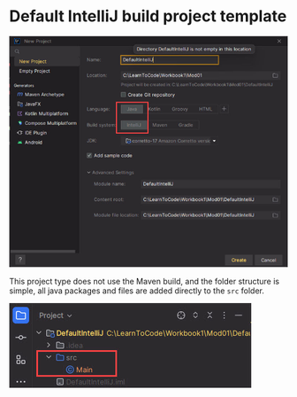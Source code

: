 # Default IntelliJ build project template

![New Project Template](./new-project.jpg)

This project type does not use the Maven build, and the folder structure is simple, all java packages and files are added directly to the `src` folder.

![Folder Structure](./folder-structure.jpg)
